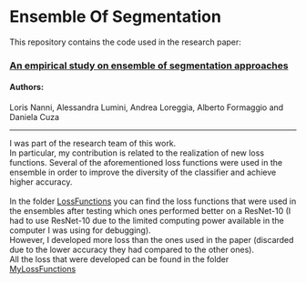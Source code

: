 # Ensemble Of Segmentation
This repository contains the code used in the research paper: <h3><a href="https://www.mdpi.com/1659504"> An empirical study on ensemble of segmentation approaches </a></h3>
<h4> Authors: </h4> Loris Nanni, Alessandra Lumini, Andrea Loreggia, Alberto Formaggio and Daniela Cuza
<br>
<hr>
I was part of the research team of this work. <br>
In particular, my contribution is related to the realization of new loss functions. Several of the aforementioned loss functions were used in the ensemble in order to improve the diversity of the classifier and achieve higher accuracy.
<br><br>
In the folder <a href="/LossFunctions">LossFunctions</a> you can find the loss functions that were used in the ensembles after testing which ones performed better on a ResNet-10 (I had to use ResNet-10 due to the limited computing power available in the computer I was using for debugging).<br>
However, I developed more loss than the ones used in the paper (discarded due to the lower accuracy they had compared to the other ones).<br>
All the loss that were developed can be found in the folder <a href="/MyLossFunctions">MyLossFunctions</a>
